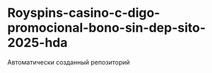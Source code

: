 # Royspins-casino-c-digo-promocional-bono-sin-dep-sito-2025-hda
Автоматически созданный репозиторий
